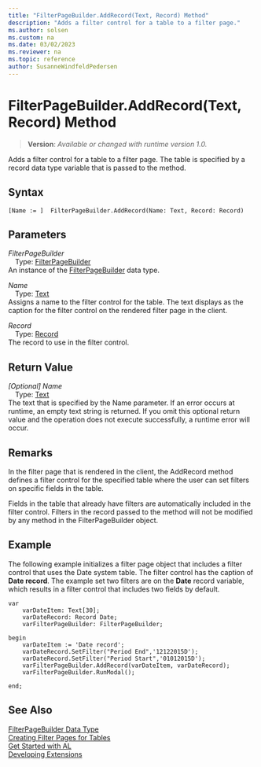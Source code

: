```yaml
---
title: "FilterPageBuilder.AddRecord(Text, Record) Method"
description: "Adds a filter control for a table to a filter page."
ms.author: solsen
ms.custom: na
ms.date: 03/02/2023
ms.reviewer: na
ms.topic: reference
author: SusanneWindfeldPedersen
---
```

[//]: # (START>DO_NOT_EDIT)
[//]: # (IMPORTANT:Do not edit any of the content between here and the END>DO_NOT_EDIT.)
[//]: # (Any modifications should be made in the .xml files in the ModernDev repo.)
# FilterPageBuilder.AddRecord(Text, Record) Method
> **Version**: _Available or changed with runtime version 1.0._

Adds a filter control for a table to a filter page. The table is specified by a record data type variable that is passed to the method.


## Syntax
```AL
[Name := ]  FilterPageBuilder.AddRecord(Name: Text, Record: Record)
```
## Parameters
*FilterPageBuilder*  
&emsp;Type: [FilterPageBuilder](filterpagebuilder-data-type.md)  
An instance of the [FilterPageBuilder](filterpagebuilder-data-type.md) data type.  

*Name*  
&emsp;Type: [Text](../text/text-data-type.md)  
Assigns a name to the filter control for the table. The text displays as the caption for the filter control on the rendered filter page in the client.  

*Record*  
&emsp;Type: [Record](../record/record-data-type.md)  
The record to use in the filter control.  


## Return Value
*[Optional] Name*  
&emsp;Type: [Text](../text/text-data-type.md)  
The text that is specified by the Name parameter. If an error occurs at runtime, an empty text string is returned. If you omit this optional return value and the operation does not execute successfully, a runtime error will occur.  


[//]: # (IMPORTANT: END>DO_NOT_EDIT)

## Remarks  
 In the filter page that is rendered in the client, the AddRecord method defines a filter control for the specified table where the user can set filters on specific fields in the table.  

 Fields in the table that already have filters are automatically included in the filter control. Filters in the record passed to the method will not be modified by any method in the FilterPageBuilder object.  

## Example  
 The following example initializes a filter page object that includes a filter control that uses the Date system table. The filter control has the caption of **Date record**. The example set two filters are on the **Date** record variable, which results in a filter control that includes two fields by default.  

```al
var
    varDateItem: Text[30];  
    varDateRecord: Record Date;  
    varFilterPageBuilder: FilterPageBuilder;

begin
    varDateItem := 'Date record';  
    varDateRecord.SetFilter("Period End",'12122015D');  
    varDateRecord.SetFilter("Period Start",'01012015D');  
    varFilterPageBuilder.AddRecord(varDateItem, varDateRecord);
    varFilterPageBuilder.RunModal(); 

end;
```  


## See Also
[FilterPageBuilder Data Type](filterpagebuilder-data-type.md)  
[Creating Filter Pages for Tables](../../devenv-filter-pages-for-filtering-tables.md)  
[Get Started with AL](../../devenv-get-started.md)  
[Developing Extensions](../../devenv-dev-overview.md)